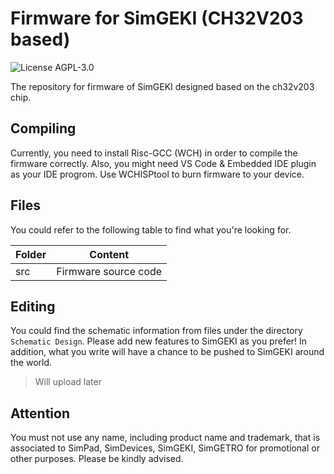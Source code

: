 # Firmware for SimGEKI (CH32V203 based)

![License AGPL-3.0](https://img.shields.io/github/license/SimDevices-Project/SimGEKI.svg)

The repository for firmware of SimGEKI designed based on the ch32v203 chip.

## Compiling

Currently, you need to install Risc-GCC (WCH) in order to compile the firmware correctly.
Also, you might need VS Code & Embedded IDE plugin as your IDE progrom.
Use WCHISPtool to burn firmware to your device.

## Files

You could refer to the following table to find what you're looking for.

|Folder|Content|
|-|-|
|src|Firmware source code|

## Editing

You could find the schematic information from files under the directory `Schematic Design`. Please add new features to SimGEKI as you prefer! In addition, what you write will have a chance to be pushed to SimGEKI around the world.

> Will upload later

## Attention

You must not use any name, including product name and trademark, that is associated to SimPad, SimDevices, SimGEKI, SimGETRO for promotional or other purposes. Please be kindly advised.
